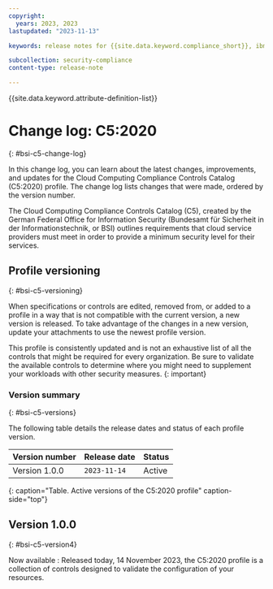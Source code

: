```yaml
---
copyright:
  years: 2023, 2023
lastupdated: "2023-11-13"

keywords: release notes for {{site.data.keyword.compliance_short}}, ibm security best practices, profile changes, enhancements, fixes, improvements

subcollection: security-compliance
content-type: release-note

---
```


{{site.data.keyword.attribute-definition-list}}

# Change log: C5:2020
{: #bsi-c5-change-log}

In this change log, you can learn about the latest changes, improvements, and updates for the Cloud Computing Compliance Controls Catalog (C5:2020) profile. The change log lists changes that were made, ordered by the version number.

The Cloud Computing Compliance Controls Catalog (C5), created by the German Federal Office for Information Security (Bundesamt für Sicherheit in der Informationstechnik, or BSI) outlines requirements that cloud service providers must meet in order to provide a minimum security level for their services.


## Profile versioning
{: #bsi-c5-versioning}

When specifications or controls are edited, removed from, or added to a profile in a way that is not compatible with the current version, a new version is released. To take advantage of the changes in a new version, update your attachments to use the newest profile version.

This profile is consistently updated and is not an exhaustive list of all the controls that might be required for every organization. Be sure to validate the available controls to determine where you might need to supplement your workloads with other security measures.
{: important}


### Version summary
{: #bsi-c5-versions}

The following table details the release dates and status of each profile version.



| Version number | Release date | Status |
|:---------------|:-------------|:-------|
| Version 1.0.0 | `2023-11-14` | Active |
{: caption="Table. Active versions of the C5:2020 profile" caption-side="top"}


## Version 1.0.0
{: #bsi-c5-version4}

Now available
:   Released today, 14 November 2023, the C5:2020 profile is a collection of controls designed to validate the configuration of your resources.
